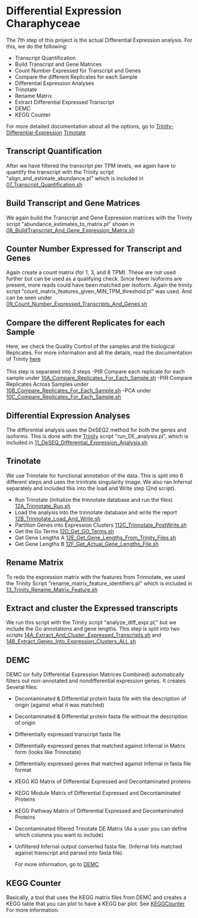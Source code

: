 # Differential Expression Charaphyceae
The 7th step of this project is the actual Differential Expression analysis. For this, we do the following:

- Transcript Quantification
- Build Transcript and Gene Matrices
- Count Number Expressed for Transcript and Genes
- Compare the different Replicates for each Sample
- Differential Expression Analyses
- Trinotate
- Rename Matrix
- Extract Differential Expressed Transcript
- DEMC
- KEGG Counter

For more detailed documentation about all the options, go to [Trinity-Differential-Expression](https://github.com/trinityrnaseq/trinityrnaseq/wiki/Trinity-Differential-Expression) [Trinotate](https://github.com/trinityrnaseq/trinityrnaseq/wiki/Functional-Annotation-of-Transcripts)

## Transcript Quantification
After we have filtered the transcript per TPM levels, we again have to quantify the transcript with the Trinity script "align_and_estimate_abundance.pl" which is included in [07_Transcript_Quantification.sh](https://github.com/mjbieren/Differential_Expression_Charaphyceae/blob/main/Scripts/07_Differential_Expression_Analyses/07_Transcript_Quantification/07_Transcript_Quantification.sh)

## Build Transcript and Gene Matrices
We again build the Transcript and Gene Expression matrices with the Trinity script "abundance_estimates_to_matrix.pl" shown in [08_BuildTranscript_And_Gene_Expression_Matrix.sh](https://github.com/mjbieren/Differential_Expression_Charaphyceae/blob/main/Scripts/07_Differential_Expression_Analyses/08_Build_Transcript_and_Gene_Matrices/08_BuildTranscript_And_Gene_Expression_Matrix.sh)

## Counter Number Expressed for Transcript and Genes
Again create a count matrix (for 1, 3, and 8 TPM). These are not used further but can be used as a qualifying check. Since fewer Isoforms are present, more reads could have been matched per Isoform. Again the trinity script "count_matrix_features_given_MIN_TPM_threshold.pl" was used. And can be seen under [09_Count_Number_Expressed_Transcripts_And_Genes.sh](https://github.com/mjbieren/Differential_Expression_Charaphyceae/blob/main/Scripts/07_Differential_Expression_Analyses/09_Count_Numbers_Expressed_Transcript_And_Genes_Trinity/09_Count_Number_Expressed_Transcripts_And_Genes.sh)

## Compare the different Replicates for each Sample
Here, we check the Quality Control of the samples and the biological Replicates. For more information and all the details, read the documentation of Trinity [here](https://github.com/trinityrnaseq/trinityrnaseq/wiki/QC-Samples-and-Biological-Replicates)
</br></br>
This step is separated into 3 steps
-PtR Compare each replicate for each sample under [10A_Compare_Replicates_For_Each_Sample.sh](https://github.com/mjbieren/Differential_Expression_Charaphyceae/blob/main/Scripts/07_Differential_Expression_Analyses/10_Compare_Replicates_For_Each_Sample_Trinity/10A_Compare_Replicates_For_Each_Sample.sh)
-PtR Compare Replicates Across Samples under [10B_Compare_Replicates_For_Each_Sample.sh](https://github.com/mjbieren/Differential_Expression_Charaphyceae/blob/main/Scripts/07_Differential_Expression_Analyses/10_Compare_Replicates_For_Each_Sample_Trinity/10B_Compare_Replicates_For_Each_Sample.sh)
-PCA under [10C_Compare_Replicates_For_Each_Sample.sh](https://github.com/mjbieren/Differential_Expression_Charaphyceae/blob/main/Scripts/07_Differential_Expression_Analyses/10_Compare_Replicates_For_Each_Sample_Trinity/10C_Compare_Replicates_For_Each_Sample.sh)

## Differential Expression Analyses
The differential analysis uses the DeSEQ2 method for both the genes and isoforms. This is done with the [Trinity](https://github.com/trinityrnaseq/trinityrnaseq/wiki/Trinity-Differential-Expression) script "run_DE_analysis.pl", which is included in [11_DeSEQ_Differential_Expression_Analysis.sh](https://github.com/mjbieren/Differential_Expression_Charaphyceae/new/main/Scripts/07_Differential_Expression_Analyses/11_Differential_Expression_Analyses)

## Trinotate
We use Trinotate for functional annotation of the data. This is split into 6 different steps and uses the trinitrate singularity image. We also ran Infernal separately and included this into the load and Write step (2nd script).
- Run Trinotate (initialize the trinnotate database and run the files) [12A_Trinnotate_Run.sh](https://github.com/mjbieren/Differential_Expression_Charaphyceae/blob/main/Scripts/07_Differential_Expression_Analyses/12_Trinotate/12A_Trinnotate_Run.sh)
- Load the analysis into the trinnotate database and write the report [12B_Trinnotate_Load_And_Write.sh](https://github.com/mjbieren/Differential_Expression_Charaphyceae/blob/main/Scripts/07_Differential_Expression_Analyses/12_Trinotate/12B_Trinnotate_Load_And_Write.sh)
- Partition Genes into Expression Clusters [112C_Trinnotate_PostWrite.sh](https://github.com/mjbieren/Differential_Expression_Charaphyceae/blob/main/Scripts/07_Differential_Expression_Analyses/12_Trinotate/12C_Trinnotate_PostWrite.sh)
- Get the Go Terms [12D_Get_GO_Terms.sh](https://github.com/mjbieren/Differential_Expression_Charaphyceae/blob/main/Scripts/07_Differential_Expression_Analyses/12_Trinotate/12D_Get_GO_Terms.sh)
- Get Gene Lengths A [12E_Get_Gene_Lengths_From_Trinity_Files.sh](https://github.com/mjbieren/Differential_Expression_Charaphyceae/blob/main/Scripts/07_Differential_Expression_Analyses/12_Trinotate/12E_Get_Gene_Lengths_From_Trinity_Files.sh)
- Get Gene Lengths B [12F_Get_Actual_Gene_Lengths_File.sh](https://github.com/mjbieren/Differential_Expression_Charaphyceae/blob/main/Scripts/07_Differential_Expression_Analyses/12_Trinotate/12F_Get_Actual_Gene_Length_File.sh)

## Rename Matrix
To redo the expression matrix with the features from Trinnotate, we used the Trinity Script "rename_matrix_feature_identifiers.pl" which is included in [13_Trinity_Rename_Matrix_Feature.sh](https://github.com/mjbieren/Differential_Expression_Charaphyceae/blob/main/Scripts/07_Differential_Expression_Analyses/13_Rename_Matrix/13_Trinity_Rename_Matrix_Feature.sh)

## Extract and cluster the Expressed transcripts
We run this script with the Trinity script "analyze_diff_expr.pl," but we include the Go annotations and gene lengths.
This step is split into two scripts [14A_Extract_And_Cluster_Expressed_Transcripts.sh](https://github.com/mjbieren/Differential_Expression_Charaphyceae/blob/main/Scripts/07_Differential_Expression_Analyses/14_Extract_Differential_Expressed_Transcript/14A_Extract_And_Cluster_Expressed_Transcripts.sh) and [14B_Extract_Genes_Into_Expression_Clusters_ALL.sh](https://github.com/mjbieren/Differential_Expression_Charaphyceae/blob/main/Scripts/07_Differential_Expression_Analyses/14_Extract_Differential_Expressed_Transcript/14B_Extract_Genes_Into_Expression_Clusters_All.sh)

## DEMC
DEMC (or fully Differential Expression Matrices Combined) automatically filters out non-annotated and nondifferential expression genes. It creates Several files:
- Decontaminated & Differential protein fasta file with the description of origin (against what it was matched)
- Decontaminated & Differential protein fasta file without the description of origin
- Differentially expressed transcript fasta file
- Differentially expressed genes that matched against Infernal in Matrix form (looks like Trinnotate)
- Differentially expressed genes that matched against Infernal in fasta file format
- KEGG KO Matrix of Differential Expressed and Decontaminated proteins
- KEGG Module Matrix of Differential Expressed and Decontaminated Proteins
- KEGG Pathway Matrix of Differential Expressed and Decontaminated Proteins
- Decontaminated filtered Trinotate DE Matrix (As a user you can define which columns you want to include)
- Unfiltered Infernal output converted fasta file. (Infernal hits matched against transcript and parsed into fasta file).

  For more information, go to [DEMC](https://github.com/mjbieren/Differential_Expression_Charaphyceae/tree/main/Scripts/07_Differential_Expression_Analyses/15_DEMC)


## KEGG Counter
Basically, a tool that uses the KEGG matrix files from DEMC and creates a KEGG table that you can plot to have a KEGG bar plot. See [KEGGCounter](https://github.com/mjbieren/Differential_Expression_Charaphyceae/tree/main/Scripts/07_Differential_Expression_Analyses/16_KEGGCounter)
For more information.


